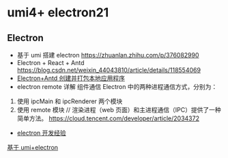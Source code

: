 # umi4+ electron21

## Electron

- 基于 umi 搭建 electron <https://zhuanlan.zhihu.com/p/376082990>
- Electron + React + Antd <https://blog.csdn.net/weixin_44043810/article/details/118554069>
- [Electron+Antd 创建并打包本地应用程序](https://blog.csdn.net/warpten2525/article/details/111556193)
- electron remote 详解 组件通信 Electron 中的两种进程通信方式，分别为：

1. 使用 ipcMain 和 ipcRenderer 两个模块
2. 使用 remote 模块 // 渲染进程（web 页面）和主进程通信（IPC）提供了一种简单方法。 <https://cloud.tencent.com/developer/article/2034372>

- [electron 开发经验](https://juejin.cn/post/6844904029231775758)

[基于 umi+electron](https://www.yuque.com/liulijie-zjrre/ogqn10/ss0tvu?)
